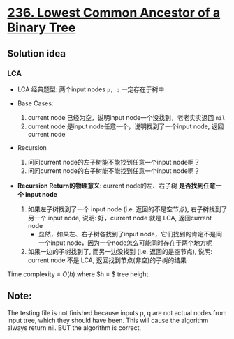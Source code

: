# [236. Lowest Common Ancestor of a Binary Tree](https://leetcode.com/problems/lowest-common-ancestor-of-a-binary-tree/)

## Solution idea

### LCA

* LCA 经典题型: 两个input nodes `p, q` 一定存在于树中

* Base Cases:
    1. current node 已经为空，说明input node一个没找到，老老实实返回 `nil`
    2. current node 是input node任意一个，说明找到了一个input node, 返回current node

* Recursion
    1. 问问current node的左子树能不能找到任意一个input node啊？
    2. 问问current node的右子树能不能找到任意一个input node啊？

* **Recursion Return的物理意义**: current node的左、右子树 **是否找到任意一个 input node**
    1. 如果左子树找到了一个 input node (i.e. 返回的不是空节点), 右子树找到了另一个 input node, 说明: 好，current node 就是 LCA, 返回current node
        * 显然，如果左、右子树各找到了input node，它们找到的肯定不是同一个input node，因为一个node怎么可能同时存在于两个地方呢
    2. 如果一边的子树找到了, 而另一边没找到 (i.e. 返回的是空节点), 说明: current node 不是 LCA, 返回找到节点(非空)的子树的结果

Time complexity = $O(h)$ where $h = $ tree height.

## Note:
The testing file is not finished because inputs p, q are not actual nodes from input tree, which they should have been.
This will cause the algorithm always return nil.
BUT the algorithm is correct.